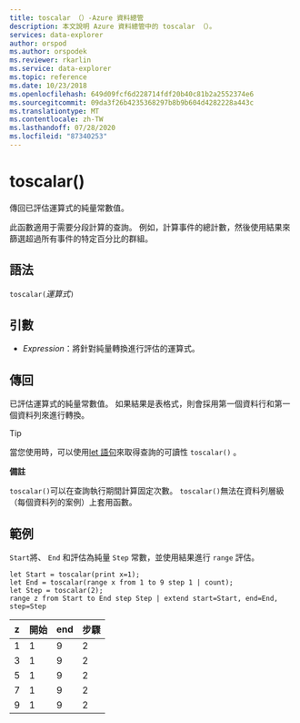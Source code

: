 ```yaml
---
title: toscalar （）-Azure 資料總管
description: 本文說明 Azure 資料總管中的 toscalar （）。
services: data-explorer
author: orspod
ms.author: orspodek
ms.reviewer: rkarlin
ms.service: data-explorer
ms.topic: reference
ms.date: 10/23/2018
ms.openlocfilehash: 649d09fcf6d228714fdf20b40c81b2a2552374e6
ms.sourcegitcommit: 09da3f26b4235368297b8b9b604d4282228a443c
ms.translationtype: MT
ms.contentlocale: zh-TW
ms.lasthandoff: 07/28/2020
ms.locfileid: "87340253"
---
```

# <a name="toscalar"></a>toscalar()

傳回已評估運算式的純量常數值。 

此函數適用于需要分段計算的查詢。 例如，計算事件的總計數，然後使用結果來篩選超過所有事件的特定百分比的群組。

## <a name="syntax"></a>語法

`toscalar(`*運算式*`)`

## <a name="arguments"></a>引數

* *Expression*：將針對純量轉換進行評估的運算式。

## <a name="returns"></a>傳回

已評估運算式的純量常數值。
如果結果是表格式，則會採用第一個資料行和第一個資料列來進行轉換。

> [!TIP]
> 當您使用時，可以使用[let 語句](letstatement.md)來取得查詢的可讀性 `toscalar()` 。

**備註**

`toscalar()`可以在查詢執行期間計算固定次數。
`toscalar()`無法在資料列層級（每個資料列的案例）上套用函數。

## <a name="examples"></a>範例

`Start`將、 `End` 和評估為純量 `Step` 常數，並使用結果進行 `range` 評估。

```kusto
let Start = toscalar(print x=1);
let End = toscalar(range x from 1 to 9 step 1 | count);
let Step = toscalar(2);
range z from Start to End step Step | extend start=Start, end=End, step=Step
```

|z|開始|end|步驟|
|---|---|---|---|
|1|1|9|2|
|3|1|9|2|
|5|1|9|2|
|7|1|9|2|
|9|1|9|2|
